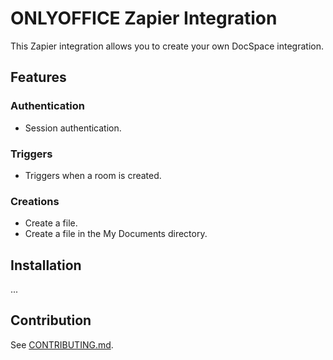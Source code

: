 # ONLYOFFICE Zapier Integration

This Zapier integration allows you to create your own DocSpace integration.

## Features

### Authentication

- Session authentication.

### Triggers

- Triggers when a room is created.

### Creations

- Create a file.
- Create a file in the My Documents directory.

## Installation

...

## Contribution

See [CONTRIBUTING.md](./CONTRIBUTING.md).
